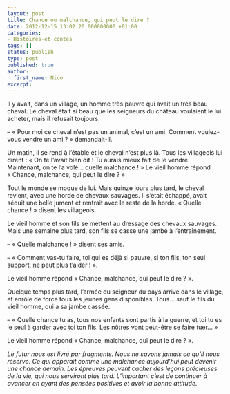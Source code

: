 ```yaml
---
layout: post
title: Chance ou malchance, qui peut le dire ?
date: 2012-12-15 13:02:20.000000000 +01:00
categories:
- Histoires-et-contes
tags: []
status: publish
type: post
published: true
author:
  first_name: Nico
excerpt:
---
```


Il y avait, dans un village, un homme très pauvre qui avait un très beau cheval. Le cheval était si beau que les seigneurs du château voulaient le lui acheter, mais il refusait toujours.

– « Pour moi ce cheval n’est pas un animal, c’est un ami. Comment voulez-vous vendre un ami ? » demandait-il.

Un matin, il se rend à l’étable et le cheval n’est plus là. Tous les villageois lui dirent : « On te l’avait bien dit ! Tu aurais mieux fait de le vendre. Maintenant, on te l’a volé... quelle malchance ! » Le vieil homme répond : « Chance, malchance, qui peut le dire ? »

Tout le monde se moque de lui. Mais quinze jours plus tard, le cheval revient, avec une horde de chevaux sauvages. Il s’était échappé, avait séduit une belle jument et rentrait avec le reste de la horde. « Quelle chance ! » disent les villageois.

Le vieil homme et son fils se mettent au dressage des chevaux sauvages. Mais une semaine plus tard, son fils se casse une jambe à l’entraînement.

– « Quelle malchance ! » disent ses amis.

– « Comment vas-tu faire, toi qui es déjà si pauvre, si ton fils, ton seul support, ne peut plus t’aider ! ».

Le vieil homme répond « Chance, malchance, qui peut le dire ? ».

Quelque temps plus tard, l’armée du seigneur du pays arrive dans le village, et enrôle de force tous les jeunes gens disponibles. Tous... sauf le fils du vieil homme, qui a sa jambe cassée.

– « Quelle chance tu as, tous nos enfants sont partis à la guerre, et toi tu es le seul à garder avec toi ton fils. Les nôtres vont peut-être se faire tuer... »

Le vieil homme répond « Chance, malchance, qui peut le dire ? ».

*Le futur nous est livré par fragments. Nous ne savons jamais ce qu’il nous réserve. Ce qui apparait comme une malchance aujourd’hui peut devenir une chance demain. Les épreuves peuvent cacher des leçons précieuses de la vie, qui nous serviront plus tard. L’important c’est de continuer à avancer en ayant des pensées positives et avoir la bonne attitude.*
